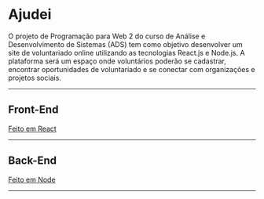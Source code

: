 # Ajudei

O projeto de Programação para Web 2 do curso de Análise e Desenvolvimento de Sistemas (ADS) tem como objetivo desenvolver um site de voluntariado online utilizando as tecnologias React.js e Node.js. A plataforma será um espaço onde voluntários poderão se cadastrar, encontrar oportunidades de voluntariado e se conectar com organizações e projetos sociais.
____

## Front-End
[Feito em React](https://github.com/fabusilva/projetoWeb/tree/main/frontend)
____

## Back-End
[Feito em Node](https://github.com/fabusilva/projetoWeb/tree/main/backend)
____
